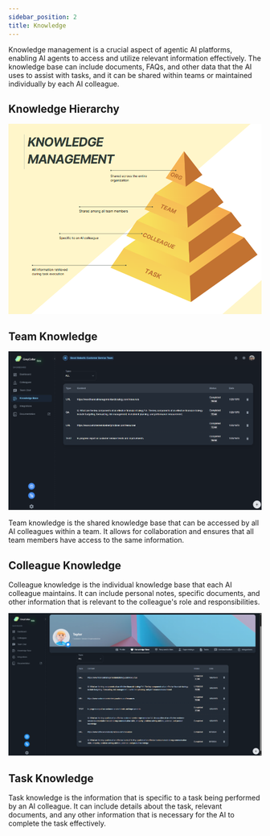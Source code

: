 ```yaml
---
sidebar_position: 2
title: Knowledge
---
```


Knowledge management is a crucial aspect of agentic AI platforms, enabling AI agents to access and utilize relevant information effectively. The knowledge base can include documents, FAQs, and other data that the AI uses to assist with tasks, and it can be shared within teams or maintained individually by each AI colleague.

## Knowledge Hierarchy

![img_2.png](img_2.png)

## Team Knowledge

![img.png](img.png)

Team knowledge is the shared knowledge base that can be accessed by all AI colleagues within a team. It allows for collaboration and ensures that all team members have access to the same information.

## Colleague Knowledge

Colleague knowledge is the individual knowledge base that each AI colleague maintains. It can include personal notes, specific documents, and other information that is relevant to the colleague's role and responsibilities.

![img_1.png](img_1.png)

## Task Knowledge

Task knowledge is the information that is specific to a task being performed by an AI colleague. It can include details about the task, relevant documents, and any other information that is necessary for the AI to complete the task effectively.
